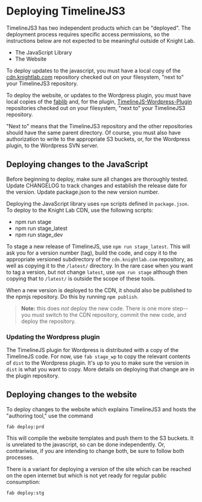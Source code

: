 # Deploying TimelineJS3

TimelineJS3 has two independent products which can be "deployed". The deployment process requires specific access permissions, so the instructions below are not expected to be meaningful outside of Knight Lab.

* The JavaScript Library
* The Website

To deploy updates to the javascript, you must have a local copy of the [cdn.knightlab.com](https://github.com/NUKnightLab/cdn.knightlab.com) repository checked out on your filesystem, "next to" your TimelineJS3 repository.

To deploy the website, or updates to the Wordpress plugin, you must have local copies of the [fablib](https://github.com/NUKnightLab/fablib) and, for the plugin, [TimelineJS-Wordpress-Plugin](https://github.com/NUKnightLab/TimelineJS-Wordpress-Plugin) repositories checked out on your filesystem, "next to" your TimelineJS3 repository.

"Next to" means that the TimelineJS3 repository and the other repositories should have the same parent directory. Of course, you must also have authorization to write to the appropriate S3 buckets, or, for the Wordpress plugin, to the Wordpress SVN server.

## Deploying changes to the JavaScript

Before beginning to deploy, make sure all changes are thoroughly tested. Update CHANGELOG to track changes and establish the release date for the version. Update package.json to the new version number.

Deploying the JavaScript library uses `npm` scripts defined in `package.json`. To deploy to the Knight Lab CDN, use the following scripts:

* npm run stage
* npm run stage_latest
* npm run stage_dev

To stage a new release of TimelineJS, use `npm run stage_latest`. This will ask you for a version number (tag), build the code, and copy it to the appropriate versioned subdirectory of the `cdn.knightlab.com` repository, as well as copying it to the `/latest/` directory.  In the rare case when you want to tag a version, but not change `latest`, use `npm run stage` although then copying that to `/latest/` is outside the scope of these tools. 

When a new version is deployed to the CDN, it should also be published to the npmjs repository. Do this by running `npm publish`.

> **Note:** this does *not* deploy the new code. There is one more step--you must switch to the CDN repository, commit the new code, and deploy the repository.

### Updating the Wordpress plugin

The TimelineJS plugin for Wordpress is distributed with a copy of the TimelineJS code. For now, use `fab stage_wp` to copy the relevant contents of `dist` to the Wordpress plugin. It's up to you to make sure the version in `dist` is what you want to copy. More details on deploying that change are in the plugin repository.


## Deploying changes to the website

To deploy changes to the website which explains TimelineJS3 and hosts the "authoring tool," use the command
```
fab deploy:prd
```

This will compile the website templates and push them to the S3 buckets. It is unrelated to the javascript, so can be done independently. Or, contrariwise, if you are intending to change both, be sure to follow both processes.

There is a variant for deploying a version of the site which can be reached on the open internet but which is not yet ready for regular public consumption:
```
fab deploy:stg
```
